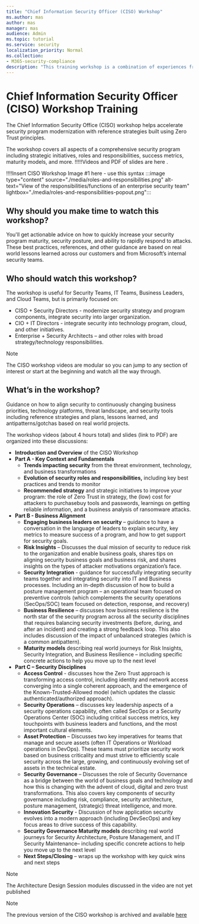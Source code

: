 ```yaml
---
title: "Chief Information Security Officer (CISO) Workshop"
ms.author: mas
author: mas
manager: mas
audience: Admin
ms.topic: tutorial
ms.service: security
localization_priority: Normal
ms.collection:
- M365-security-compliance
description: "This training workshop is a combination of experiences from Microsoft security teams and learnings from customers."
---
```


# Chief Information Security Officer (CISO) Workshop Training

The Chief Information Security Office (CISO) workshop helps accelerate security program modernization with reference strategies built using Zero Trust principles. 

The workshop covers all aspects of a comprehensive security program including strategic initiatives, roles and responsibilities, success metrics, maturity models, and more. !!!!!Videos and PDF of slides are here .  

!!!!Insert CISO Workshop Image #1 here - use this syntax
:::image type="content" source="./media/roles-and-responsibilities.png" alt-text="View of the responsibilities/functions of an enterprise security team" lightbox="./media/roles-and-responsibilities-popout.png":::

## Why should you make time to watch this workshop? 
You'll get actionable advice on how to quickly increase your security program maturity, security posture, and ability to rapidly respond to attacks. 
These best practices, references, and other guidance are based on real world lessons learned across our customers and from Microsoft’s internal security teams. 

## Who should watch this workshop?
The workshop is useful for Security Teams, IT Teams, Business Leaders, and Cloud Teams, but is primarily focused on:
-	CISO + Security Directors - modernize security strategy and program components, integrate security into larger organization.
-	CIO + IT Directors - integrate security into technology program, cloud, and other initiatives.
-	Enterprise + Security Architects – and other roles with broad strategy/technology responsibilities.

> [!NOTE]
> The CISO workshop videos are modular so you can jump to any section of interest or start at the beginning and watch all the way through. 

## What’s in the workshop?
Guidance on how to align security to continuously changing business priorities, technology platforms, threat landscape, and security tools including reference strategies and plans, lessons learned, and antipatterns/gotchas based on real world projects.

The workshop videos (about 4 hours total) and slides (link to PDF) are organized into these discussions: 

-	**Introduction and Overview** of the CISO Workshop 
-	**Part A - Key Context and Fundamentals**
     - **Trends impacting security** from the threat environment, technology, and business transformations
     - **Evolution of security roles and responsibilities,** including key best practices and trends to monitor
     - **Recommended strategy** and strategic initiatives to improve your program: the role of Zero Trust in strategy, the (low) cost for attackers to purchasebuy tools and passwords, learnings on getting reliable information, and a business analysis of ransomware attacks.
-	**Part B - Business Alignment**
    -	**Engaging business leaders on security** – guidance to have a conversation in the language of leaders to explain security, key metrics to measure success of a program, and how to get support for security goals. 
    -	**Risk Insights** – Discusses the dual mission of security to reduce risk to the organization and enable business goals, shares tips on aligning security business goals and business risk, and shares insights on the types of attacker motivations organization’s face. 
    -	**Security Integration** - guidance for successfully integrating security teams together and integrating security into IT and Business processes. Including an in-depth discussion of how to build a posture management program – an operational team focused on preventive controls (which complements the security operations (SecOps/SOC) team focused on detection, response, and recovery)
    -	**Business Resilience** – discusses how business resilience is the north star of the security program across all the security disciplines that requires balancing security investments (before, during, and after an incident) and creating a strong feedback loop. This also includes discussion of the impact of unbalanced strategies (which is a common antipattern). 
    -	**Maturity models** describing real world journeys for Risk Insights, Security Integration, and Business Resilience – including specific concrete actions to help you move up to the next level
-	**Part C – Security Disciplines**
    - **Access Control** - discusses how the Zero Trust approach is transforming access control, including identity and network access converging into a single coherent approach, and the emergence of the Known-Trusted-Allowed model (which updates the classic authenticated/authorized approach).
    - **Security Operations** – discusses key leadership aspects of a security operations capability, often called SecOps or a Security Operations Center (SOC) including critical success metrics, key touchpoints with business leaders and functions, and the most important cultural elements.
    - **Asset Protection** – Discusses two key imperatives for teams that manage and secure assets (often IT Operations or Workload operations in DevOps). These teams must prioritize security work based on business criticality and must strive to efficiently scale security across the large, growing, and continuously evolving set of assets in the technical estate.
    - **Security Governance** – Discusses the role of Security Governance as a bridge between the world of business goals and technology and how this is changing with the advent of cloud, digital and zero trust transformations. This also covers key components of security governance including risk, compliance, security architecture, posture management, (strategic) threat intelligence, and more.
    - **Innovation Security** - Discussion of how application security evolves into a modern approach (including DevSecOps) and key focus areas to drive success of this capability.
    - **Security Governance Maturity models** describing real world journeys for Security Architecture, Posture Management, and IT Security Maintenance– including specific concrete actions to help you move up to the next level
    - **Next Steps/Closing** – wraps up the workshop with key quick wins and next steps

> [!NOTE]
> The Architecture Design Session modules discussed in the video are not yet published

> [!NOTE]
> The previous version of the CISO workshop is archived and available [here](ciso-workshop.md) 
